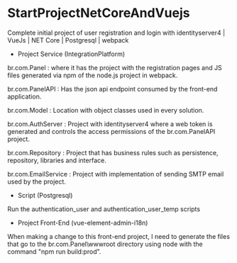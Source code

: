 # StartProjectNetCoreAndVuejs
Complete initial project of user registration and login with identityserver4 | VueJs | NET Core | Postgresql | webpack

- Project Service (IntegrationPlatform) 

br.com.Panel : where it has the project with the registration pages and JS files generated via npm of the node.js project in webpack.

br.com.PanelAPI : Has the json api endpoint consumed by the front-end application.

br.com.Model : Location with object classes used in every solution.

br.com.AuthServer : Project with identityserver4 where a web token is generated and controls the access permissions of the br.com.PanelAPI project.

br.com.Repository : Project that has business rules such as persistence, repository, libraries and interface.

br.com.EmailService : Project with implementation of sending SMTP email used by the project.

- Script (Postgresql)

Run the authentication_user and authentication_user_temp scripts

- Project Front-End (vue-element-admin-i18n)

When making a change to this front-end project, I need to generate the files that go to the br.com.Panel\wwwroot directory using node with the command "npm run build:prod".
